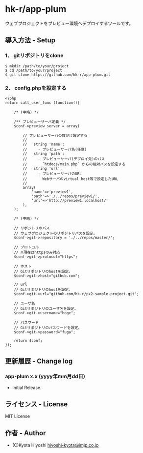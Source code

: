 hk-r/app-plum
======================

ウェブプロジェクトをプレビュー環境へデプロイするツールです。

## 導入方法 - Setup
### 1． gitリポジトリをclone
```
$ mkdir /path/to/your/project
$ cd /path/to/your/project
$ git clone https://github.com/hk-r/app-plum.git
```

### 2． config.phpを設定する
```
<?php
return call_user_func (function(){

	/* (中略) */

	/** プレビューサーバ定義 */
    $conf->preview_server = array(

		// プレビューサーバの数だけ設定する
		//
		//   string 'name':
		//     - プレビューサーバ名(任意)
		//   string 'path':
		//     - プレビューサーバ(デプロイ先)のパス
		//       `htdocs/main.php` からの相対パスを設定する
		//   string 'url':
		//     - プレビューサーバのURL
		//       Webサーバのvirtual host等で設定したURL
		//
		array(
			'name'=>'preview1',
			'path'=>'./../repos/preview1/',
			'url'=>'http://preview1.localhost/'
		),
	);

	/* (中略) */
	
	// リポジトリのパス
	// ウェブプロジェクトのリポジトリパスを設定。
	$conf->git->repository = './../repos/master/';

	// プロトコル
	// ※現在はhttpsのみ対応
	$conf->git->protocol="https";

	// ホスト
	// Gitリポジトリのhostを設定。
	$conf->git->host="github.com";

	// url
	// Gitリポジトリのhostを設定。
	$conf->git->url="github.com/hk-r/px2-sample-project.git";

	// ユーザ名
	// Gitリポジトリのユーザ名を設定。
	$conf->git->username="hoge";

	// パスワード
	// Gitリポジトリのパスワードを設定。
	$conf->git->password="fuga";

    return $conf;
});

```

## 更新履歴 - Change log
### app-plum x.x (yyyy年mm月dd日)
- Initial Release.

## ライセンス - License
MIT License

## 作者 - Author
- (C)Kyota Hiyoshi hiyoshi-kyota@imjp.co.jp